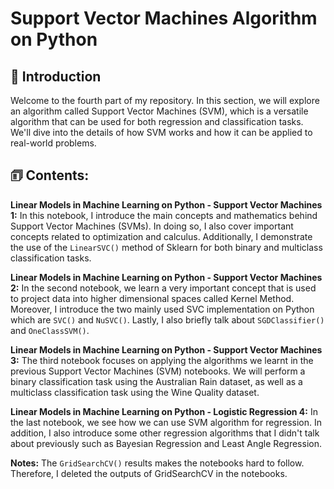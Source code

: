 # Support Vector Machines Algorithm on Python

## 👋 Introduction 

Welcome to the fourth part of my repository. In this section, we will explore an algorithm called Support Vector Machines (SVM), which is a versatile algorithm that can be used for both regression and classification tasks. We'll dive into the details of how SVM works and how it can be applied to real-world problems.

## 🗊 Contents:

**Linear Models in Machine Learning on Python - Support Vector Machines 1:** In this notebook, I introduce the main concepts and mathematics behind Support Vector Machines (SVMs). In doing so, I also cover important concepts related to optimization and calculus. Additionally, I demonstrate the use of the `LinearSVC()` method of Sklearn for both binary and multiclass classification tasks. 

**Linear Models in Machine Learning on Python - Support Vector Machines 2:** In the second notebook, we learn a very important concept that is used to project data into higher dimensional spaces called Kernel Method. Moreover, I introduce the two mainly used SVC implementation on Python which are `SVC()` and `NuSVC()`. Lastly, I also briefly talk about `SGDClassifier()` and `OneClassSVM()`.

**Linear Models in Machine Learning on Python - Support Vector Machines 3:** The third notebook focuses on applying the algorithms we learnt in the previous Support Vector Machines (SVM) notebooks. We will perform a binary classification task using the Australian Rain dataset, as well as a multiclass classification task using the Wine Quality dataset.

**Linear Models in Machine Learning on Python - Logistic Regression 4:** In the last notebook, we see how we can use SVM algorithm for regression. In addition, I also introduce some other regression algorithms that I didn't talk about previously such as Bayesian Regression and Least Angle Regression.


**Notes:** The `GridSearchCV()` results makes the notebooks hard to follow. Therefore, I deleted the outputs of GridSearchCV in the notebooks.
